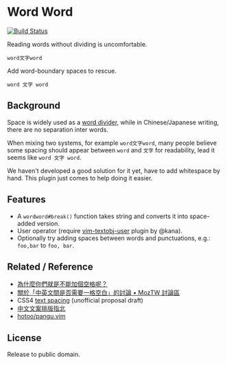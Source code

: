 Word Word
=========
[![Build Status](https://travis-ci.org/bootleq/vim-wordword.svg?branch=master)](https://travis-ci.org/bootleq/vim-wordword)

Reading words without dividing is uncomfortable.

    word文字word

Add word-boundary spaces to rescue.

    word 文字 word


Background
----------

Space is widely used as a [word divider][],
while in Chinese/Japanese writing, there are no separation inter words.

When mixing two systems, for example `word文字word`, many people believe some
spacing should appear between `word` and `文字` for readability, lead it seems
like `word 文字 word`.

We haven't developed a good solution for it yet, have to add whitespace by
hand.  This plugin just comes to help doing it easier.


Features
--------

- A `wordword#break()` function takes string and converts it into space-added version.
- User operator (require [vim-textobj-user][] plugin by @kana).
- Optionally try adding spaces between words and punctuations,
  e.g.: `foo,bar` to `foo, bar`.


Related / Reference
-------------------

- [為什麼你們就是不能加個空格呢？][vinta/paranoid-auto-spacing]
- [關於「中英文間是否需要一格空白」的討論 • MozTW 討論區][中英文間是否需要一格空白 - MozTW 討論區]
- CSS4 [text spacing][css4-text-spacing] (unofficial proposal draft)
- [中文文案排版指北][]
- [hotoo/pangu.vim][]


License
-------

Release to public domain.


[word divider]: https://en.wikipedia.org/wiki/Word_divider
[vinta/paranoid-auto-spacing]: https://github.com/vinta/paranoid-auto-spacing
[css4-text-spacing]: http://dev.w3.org/csswg/css-text-4/#spacing
[中文文案排版指北]: https://github.com/sparanoid/chinese-copywriting-guidelines
[vim-textobj-user]: https://github.com/kana/vim-textobj-user
[hotoo/pangu.vim]: https://github.com/hotoo/pangu.vim
[中英文間是否需要一格空白 - MozTW 討論區]: https://forum.moztw.org/viewtopic.php?t=20449&amp;start=0
